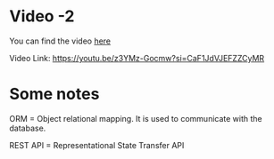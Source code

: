 # Video -2

You can find the video [here](https://youtu.be/z3YMz-Gocmw?si=CaF1JdVJEFZZCyMR)

Video Link: https://youtu.be/z3YMz-Gocmw?si=CaF1JdVJEFZZCyMR

# Some notes


ORM = Object relational mapping. It is used to communicate with the database.

REST API = Representational State Transfer API